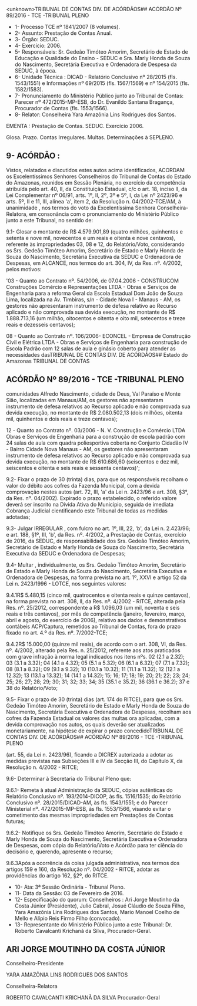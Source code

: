 &lt;unknown&gt;TRIBUNAL DE CONTAS DIV. DE ACÓRDÃOS## ACÓRDÃO Nº 89/2016 - TCE -TRIBUNAL PLENO

- 1- Processo TCE nº 1841/2007 (8 volumes).
- 2- Assunto: Prestação de Contas Anual.
- 3- Órgão: SEDUC.
- 4- Exercício: 2006.
- 5-  Responsáveis: Sr.  Gedeão  Timóteo  Amorim,  Secretário  de  Estado  de  Educação  e Qualidade do Ensino - SEDUC e Sra. Marly Honda de Souza do Nascimento, Secretária Executiva e Ordenadora de Despesa da SEDUC, à época.
- 6-  Unidade  Técnica : DICAD  -  Relatório  Conclusivo  nº  28/2015  (fls.  1543/1551)  e Informações nº 69/2015 (fls. 1567/1569) e nº 154/2015 (fls. 1582/1583).
- 7-  Pronunciamento  do Ministério Público  junto  ao Tribunal  de Contas: Parecer  nº 472/2015-MP-ESB,  do  Dr.  Evanildo  Santana  Bragança,  Procurador  de  Contas  (fls. 1553/1566).
- 8- Relator: Conselheira Yara Amazônia Lins Rodrigues dos Santos.

EMENTA : Prestação de Contas. SEDUC. Exercício 2006.

Glosa. Prazo. Contas Irregulares. Multas. Determinações à SEPLENO.

## 9- ACÓRDÃO :

Vistos, relatados e discutidos estes autos acima identificados, ACORDAM os Excelentíssimos Senhores Conselheiros do Tribunal de Contas do Estado do Amazonas, reunidos em Sessão Plenária, no exercício da competência atribuída pelo art. 40,  II, da Constituição Estadual, c/c o art. 18, inciso II, da Lei Complementar nº 06/91, arts. 1º, II, 2º, 3º e 5º,  I,  da  Lei  nº  2423/96 e arts. 5º,  II e  11,  III,  alínea  'a',  item  2,  da  Resolução n. 04/2002-TCE/AM, à  unanimidade , nos  termos  do  voto  da  Excelentíssima  Senhora Conselheira-Relatora, em  consonância com  o  pronunciamento  do  Ministério  Público junto a este Tribunal, no sentido de:

9.1-  Glosar o  montante  de  R$ 4.579.901,89 (quatro  milhões,  quinhentos  e setenta  e  nove  mil,  novecentos  e  um  reais  e  oitenta  e  nove  centavos),  referente  às impropriedades  03,  08  e  12,  do  Relatório/Voto,  considerando  os  Srs.  Gedeão  Timóteo Amorim,  Secretário  de  Estado  e  Marly  Honda  de  Souza  do  Nascimento,  Secretária Executiva da SEDUC e Ordenadora de Despesas, em ALCANCE, nos termos do art. 304, IV, da Res. nº. 4/2002, pelos motivos:

'03  -  Quanto  ao  Contrato  nº.  54/2006,  de  07.04.2006  -  CONSTRUCOM  Construções Comércio e Representações LTDA - Obras e Serviços de Engenharia para a reforma Geral da Escola Estadual Dom João de Souza Lima, localizada na Av. Timbiras, s/n - Cidade Nova I - Manaus - AM, os gestores não apresentaram instrumento de defesa relativo ao Recurso aplicado e não comprovada sua devida execução, no montante de R$ 1.888.713,16  (um  milhão,  oitocentos  e  oitenta  e  oito  mil,  setecentos  e  treze  reais  e dezesseis centavos);

08 - Quanto ao Contrato nº. 106/2006- ECONCEL - Empresa de Construção Civil  e  Elétrica  LTDA  -  Obras  e  Serviços  de  Engenharia  para  construção  de  Escola Padrão  com  12  salas  de  aula  e  ginásio  coberto  para  atender  as  necessidades  dasTRIBUNAL DE CONTAS DIV. DE ACÓRDÃOS## Estado do Amazonas TRIBUNAL DE CONTAS

## ACÓRDÃO Nº 89/2016 - TCE -TRIBUNAL PLENO

comunidades Alfredo Nascimento, cidade de Deus, Val Paraíso e Monte Sião, localizadas em  Manaus/AM,  os  gestores  não  apresentaram  instrumento  de  defesa  relativos  ao Recurso  aplicado  e  não  comprovada  sua  devida  execução,  no  montante  de  R$ 2.080.502,13 (dois milhões, oitenta mil, quinhentos e dois reais e treze centavos);

12 - Quanto ao Contrato nº. 03/2006 - N. V. Construção e Comércio LTDA Obras e Serviços de Engenharia para a construção de escola padrão com 24 salas de aula com quadra poliesportiva coberta  no Conjunto Cidadão  IV  - Bairro Cidade  Nova Manaus - AM, os gestores não apresentaram instrumento de defesa relativos ao Recurso aplicado  e  não  comprovada  sua  devida  execução,  no  montante  de  R$  610.686,60 (seiscentos e dez mil, seiscentos e oitenta e seis reais e sessenta centavos)';

9.2- Fixar o prazo de  30  (trinta)  dias,  para  que  os  responsáveis recolham o valor  do  débito  aos  cofres  da  Fazenda  Municipal,  com  a  devida  comprovação  nestes autos (art. 72, III, 'a' da Lei n. 2423/96 e art. 308, §3°, da Res. nº. 04/2002). Expirado o prazo  estabelecido,  o  referido  valore  deverá  ser  inscrito  na  Dívida  Ativa  do  Município, seguida de imediata Cobrança Judicial cientificando este Tribunal de todas as medidas adotadas;

9.3- Julgar IRREGULAR , com fulcro no art. 1º, III, 22, 'b', da Lei n. 2.423/96; e art. 188, §1º, III, 'b', da Res. nº. 4/2002, a Prestação de Contas, exercício de 2016, da SEDUC, de responsabilidade dos Srs. Gedeão Timóteo Amorim, Secretário de Estado e Marly Honda de Souza do Nascimento, Secretária Executiva da SEDUC e Ordenadora de Despesas;

9.4- Multar ,  individualmente, os Srs. Gedeão Timóteo Amorim, Secretário de Estado e Marly Honda de Souza do Nascimento, Secretária Executiva e Ordenadora de Despesas, na forma prevista no art. 1º, XXVI e artigo 52 da Lei n. 2423/1996  - LOTCE, nos seguintes valores:

9.4.1R$ 5.480,15 (cinco  mil,  quatrocentos  e  oitenta  reais  e  quinze centavos), na forma prevista no art. 308, II, da Res. nº. 4/2002 - RITCE, alterada pela Res. nº. 25/2012, correspondente a R$ 1.096,03 (um mil, noventa e seis reais e três centavos), por mês de competência (janeiro, fevereiro, março, abril e agosto, do exercício de 2006), relativo  aos  dados  e  demonstrativos  contábeis  ACP/Captura,  remetidos  ao  Tribunal  de Contas, fora do prazo fixado no art. 4.º da Res. nº. 7/2002-TCE;

9.4.2R$ 15.000,00 (quinze mil reais), de acordo com o art. 308, VI, da Res. nº. 4/2002, alterado pela Res. n. 25/2012, referente aos atos praticados com grave infração à norma legal indicados nos itens nºs. 02 (2.1 a 2.32); 03 (3.1 a 3.32); 04 (4.1 a 4.32); 05 (5.1 a 5.32); 06 (6.1 a 6.32); 07 (7.1 a 7.32); 08 (8.1 a 8.32); 09 (9.1 a 9.32); 10 (10.1 a 10.32); 11 (11.1 a 11.32); 12 (12.1 a 12.32); 13 (13.1 a 13.32); 14 (14.1 a 14.32); 15; 16; 17; 18; 19; 20; 21; 22; 23; 24; 25; 26; 27; 28; 29; 30; 31; 32; 33; 34; 35 (35.1 e 35.2); 36 (36.1 e 36.2); 37 e 38 do Relatório/Voto;

9.5- Fixar o prazo de  30  (trinta)  dias  (art.  174  do  RITCE),  para  que os Srs. Gedeão Timóteo Amorim, Secretário de Estado e Marly Honda de Souza do Nascimento, Secretária  Executiva  e  Ordenadora  de  Despesas,  recolham  aos  cofres  da  Fazenda Estadual os valores das multas ora aplicadas, com a devida comprovação nos autos, os quais deverão ser atualizados monetariamente, na hipótese de expirar o prazo concedidoTRIBUNAL DE CONTAS DIV. DE ACÓRDÃOS## ACÓRDÃO Nº 89/2016 - TCE -TRIBUNAL PLENO

(art. 55, da Lei n. 2423/96), ficando a DICREX autorizada a adotar as medidas previstas nas Subseções III e IV da Secção III, do Capítulo X, da Resolução n. 4/2002 - RITCE;

9.6- Determinar à Secretaria do Tribunal Pleno que:

9.6.1- Remeta à  atual  Administração da SEDUC, cópias autênticas do Relatório Conclusivo nº. 193/2014-DICOP, às fls. 1516/1535; do Relatório Conclusivo nº. 28/2015/DICAD-AM, às fls. 1543/1551; e do Parecer Ministerial nº. 472/2015-MP-ESB, às fls. 1553/1566, visando evitar o cometimento das mesmas impropriedades em Prestações de Contas futuras;

9.6.2- Notifique os Srs. Gedeão Timóteo Amorim, Secretário de Estado e Marly  Honda  de  Souza  do  Nascimento,  Secretária  Executiva  e  Ordenadora  de Despesas,  com  cópia  do  Relatório/Voto  e  Acórdão  para  ter  ciência  do  decisório  e, querendo, apresente o recurso;

9.6.3Após a ocorrência da coisa julgada administrativa, nos termos dos artigos 159 e 160, da Resolução nº. 04/2002 - RITCE, adotar as providências do artigo 162, §2º, do RITCE.

- 10- Ata: 3ª Sessão Ordinária - Tribunal Pleno.
- 11- Data da Sessão: 03 de Fevereiro de 2016.
- 12-  Especificação  do  quorum:  Conselheiros : Ari  Jorge  Moutinho  da  Costa  Júnior (Presidente), Julio Cabral, Josué Cláudio de Souza Filho, Yara Amazônia Lins Rodrigues dos Santos, Mario Manoel Coelho de Mello e Alípio Reis Firmo Filho (convocado).
- 13- Representante do Ministério Público junto a este Tribunal: Dr. Roberto Cavalcanti Krichanã da Silva, Procurador-Geral.

## ARI JORGE MOUTINHO DA COSTA JÚNIOR

Conselheiro-Presidente

YARA AMAZÔNIA LINS RODRIGUES DOS SANTOS

Conselheira-Relatora

ROBERTO CAVALCANTI KRICHANÃ DA SILVA Procurador-Geral
